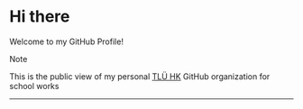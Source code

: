 # Hi there  
Welcome to my GitHub Profile!  

> [!NOTE]  
> This is the public view of my personal [TLÜ HK](https://github.com/TLUHK) GitHub organization for school works  
---
